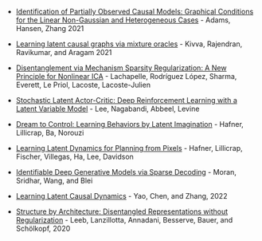 
* [Identification of Partially Observed Causal Models: Graphical Conditions for the Linear Non-Gaussian and Heterogeneous Cases](https://proceedings.neurips.cc/paper/2021/file/c0f6fb5d3a389de216345e490469145e-Paper.pdf) - Adams, Hansen, Zhang 2021

* [Learning latent causal graphs via mixture oracles](https://arxiv.org/abs/2106.15563) - Kivva, Rajendran, Ravikumar, and Aragam 2021

* [Disentanglement via Mechanism Sparsity Regularization: A New Principle for Nonlinear ICA](https://arxiv.org/abs/2107.10098) - Lachapelle, Rodríguez López, Sharma, Everett, Le Priol, Lacoste, Lacoste-Julien

* [Stochastic Latent Actor-Critic: Deep Reinforcement Learning with a Latent Variable Model](https://arxiv.org/pdf/1907.00953.pdf) - Lee, Nagabandi, Abbeel, Levine

* [Dream to Control: Learning Behaviors by Latent Imagination](https://arxiv.org/pdf/1912.01603.pdf) - Hafner, Lillicrap, Ba, Norouzi

* [Learning Latent Dynamics for Planning from Pixels](https://arxiv.org/pdf/1811.04551.pdf) - Hafner, Lillicrap, Fischer, Villegas, Ha, Lee, Davidson

* [Identifiable Deep Generative Models via Sparse Decoding](https://arxiv.org/abs/2110.10804) - Moran, Sridhar, Wang, and Blei

* [Learning Latent Causal Dynamics](https://arxiv.org/pdf/2202.04828.pdf) - Yao, Chen, and Zhang, 2022

* [Structure by Architecture: Disentangled Representations without Regularization](https://arxiv.org/abs/2006.07796) - Leeb, Lanzillotta, Annadani, Besserve, Bauer, and Schölkopf, 2020
